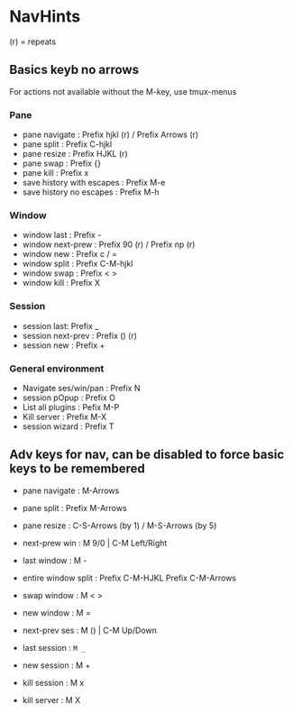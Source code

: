 # NavHints

(r) = repeats

## Basics keyb no arrows

For actions not available without the M-key, use tmux-menus

### Pane
- pane navigate : Prefix hjkl (r) / Prefix Arrows (r)
- pane split :    Prefix C-hjkl
- pane resize :   Prefix HJKL (r)
- pane swap :     Prefix {}
- pane kill :     Prefix x
- save history with escapes : Prefix M-e
- save history no escapes :   Prefix M-h

### Window

- window last : Prefix -
- window next-prew : Prefix 90 (r) / Prefix np (r)
- window new :    Prefix c / =
- window split : Prefix C-M-hjkl
- window swap :   Prefix < >
- window kill :   Prefix X

### Session

- session last:  Prefix _
- session next-prev : Prefix () (r)
- session new :   Prefix +

### General environment
- Navigate ses/win/pan : Prefix N
- session pOpup :        Prefix O
- List all plugins :     Pefix M-P
- Kill server :          Prefix M-X
- session wizard :       Prefix T

## Adv keys for nav, can be disabled to force basic keys to be remembered

- pane navigate : M-Arrows
- pane split :    Prefix M-Arrows
- pane resize :   C-S-Arrows (by 1) / M-S-Arrows (by 5)

- next-prew win : M 9/0 | C-M Left/Right
- last window :   M -
- entire window split : Prefix C-M-HJKL Prefix C-M-Arrows
- swap window :   M < >
- new window :    M =

- next-prev ses : M () | C-M Up/Down
- last session : `M _`
- new session :   M +

- kill session :  M x
- kill server :   M X
